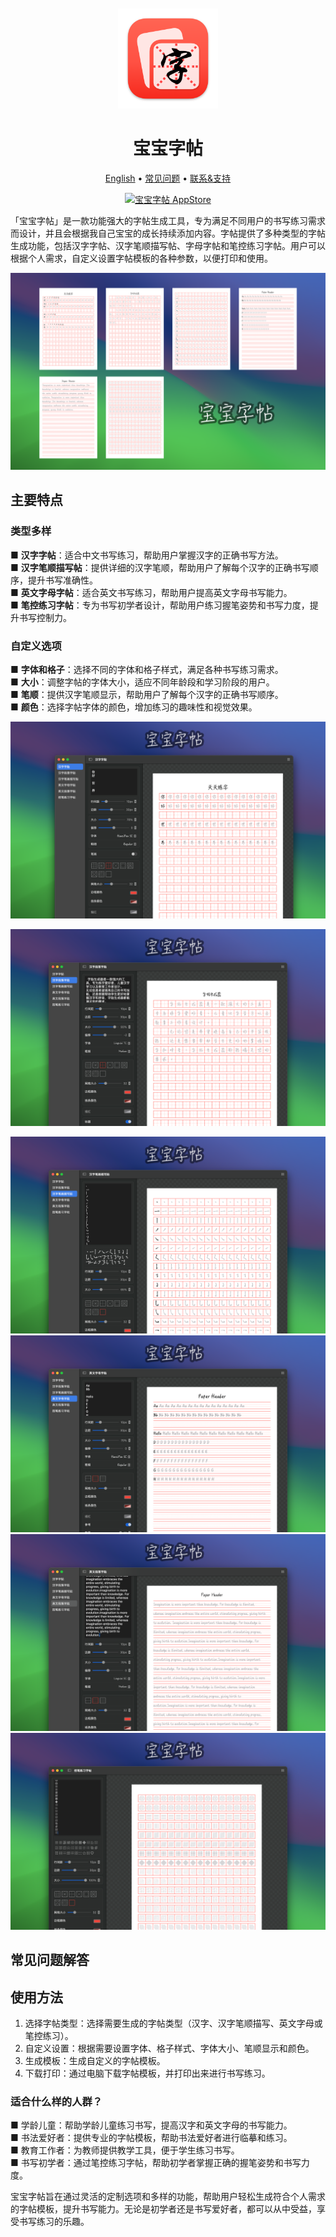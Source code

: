 <div align="center">
	<br />
	<br />
	<img src="./assets/logo.png" alt="DevTutor LOGO" width="160" height="160">
	<h1>宝宝字帖</h1>
  <!--rehype:style=border: 0;-->
  <p>
		<a href="./README.md">English</a> • 
		<a href="#常见问题解答">常见问题</a> • 
		<a target="_blank" href="https://wangchujiang.com/#/contact">联系&支持</a>
  </p>
  <p>
    <a target="_blank" href="https://apps.apple.com/app/宝宝字帖/id6503953628" title="宝宝字帖 AppStore"><img alt="宝宝字帖 AppStore" src="https://tools.applemediaservices.com/api/badges/download-on-the-mac-app-store/black/en-us?size=250x83&amp;releaseDate=1705968000" height="51">
    </a>
  </p>
</div>

「宝宝字帖」是一款功能强大的字帖生成工具，专为满足不同用户的书写练习需求而设计，并且会根据我自己宝宝的成长持续添加内容。字帖提供了多种类型的字帖生成功能，包括汉字字帖、汉字笔顺描写帖、字母字帖和笔控练习字帖。用户可以根据个人需求，自定义设置字帖模板的各种参数，以便打印和使用。

![宝宝字帖 截图 1](./assets/screenshots-1-cn.png)

## 主要特点

### 类型多样

■ **汉字字帖**：适合中文书写练习，帮助用户掌握汉字的正确书写方法。  
■ **汉字笔顺描写帖**：提供详细的汉字笔顺，帮助用户了解每个汉字的正确书写顺序，提升书写准确性。  
■ **英文字母字帖**：适合英文书写练习，帮助用户提高英文字母书写能力。  
■ **笔控练习字帖**：专为书写初学者设计，帮助用户练习握笔姿势和书写力度，提升书写控制力。  

### 自定义选项

■ **字体和格子**：选择不同的字体和格子样式，满足各种书写练习需求。  
■ **大小**：调整字帖的字体大小，适应不同年龄段和学习阶段的用户。  
■ **笔顺**：提供汉字笔顺显示，帮助用户了解每个汉字的正确书写顺序。  
■ **颜色**：选择字帖字体的颜色，增加练习的趣味性和视觉效果。  


![宝宝字帖 截图 2](./assets/screenshots-2-cn.png)

![宝宝字帖 截图 3](./assets/screenshots-3-cn.png)

![宝宝字帖 截图 4](./assets/screenshots-4-cn.png)
![宝宝字帖 截图 5](./assets/screenshots-5-cn.png)
![宝宝字帖 截图 6](./assets/screenshots-6-cn.png)
![宝宝字帖 截图 7](./assets/screenshots-7-cn.png)

## 常见问题解答

## 使用方法

1. 选择字帖类型：选择需要生成的字帖类型（汉字、汉字笔顺描写、英文字母或笔控练习）。
2. 自定义设置：根据需要设置字体、格子样式、字体大小、笔顺显示和颜色。
3. 生成模板：生成自定义的字帖模板。
4. 下载打印：通过电脑下载字帖模板，并打印出来进行书写练习。

### 适合什么样的人群？

■ 学龄儿童：帮助学龄儿童练习书写，提高汉字和英文字母的书写能力。  
■ 书法爱好者：提供专业的字帖模板，帮助书法爱好者进行临摹和练习。  
■ 教育工作者：为教师提供教学工具，便于学生练习书写。  
■ 书写初学者：通过笔控练习字帖，帮助初学者掌握正确的握笔姿势和书写力度。  

宝宝字帖旨在通过灵活的定制选项和多样的功能，帮助用户轻松生成符合个人需求的字帖模板，提升书写能力。无论是初学者还是书写爱好者，都可以从中受益，享受书写练习的乐趣。


<!--idoc:config:
title: 「宝宝字帖」是一款功能强大的字帖生成工具，专为满足不同用户的书写练习需求而设计，并且会根据我自己宝宝的成长持续添加内容。 - 
-->